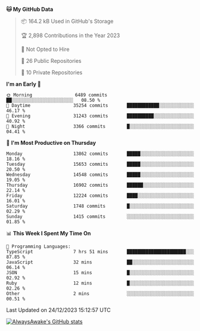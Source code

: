 <!--START_SECTION:waka-->
**🐱 My GitHub Data** 

> 📦 164.2 kB Used in GitHub's Storage 
 > 
> 🏆 2,898 Contributions in the Year 2023
 > 
> 🚫 Not Opted to Hire
 > 
> 📜 26 Public Repositories 
 > 
> 🔑 10 Private Repositories 
 > 
**I'm an Early 🐤** 

```text
🌞 Morning                6489 commits        ██░░░░░░░░░░░░░░░░░░░░░░░   08.50 % 
🌆 Daytime                35254 commits       ████████████░░░░░░░░░░░░░   46.17 % 
🌃 Evening                31243 commits       ██████████░░░░░░░░░░░░░░░   40.92 % 
🌙 Night                  3366 commits        █░░░░░░░░░░░░░░░░░░░░░░░░   04.41 % 
```
📅 **I'm Most Productive on Thursday** 

```text
Monday                   13862 commits       █████░░░░░░░░░░░░░░░░░░░░   18.16 % 
Tuesday                  15653 commits       █████░░░░░░░░░░░░░░░░░░░░   20.50 % 
Wednesday                14548 commits       █████░░░░░░░░░░░░░░░░░░░░   19.05 % 
Thursday                 16902 commits       ██████░░░░░░░░░░░░░░░░░░░   22.14 % 
Friday                   12224 commits       ████░░░░░░░░░░░░░░░░░░░░░   16.01 % 
Saturday                 1748 commits        █░░░░░░░░░░░░░░░░░░░░░░░░   02.29 % 
Sunday                   1415 commits        ░░░░░░░░░░░░░░░░░░░░░░░░░   01.85 % 
```


📊 **This Week I Spent My Time On** 

```text
💬 Programming Languages: 
TypeScript               7 hrs 51 mins       ██████████████████████░░░   87.85 % 
JavaScript               32 mins             ██░░░░░░░░░░░░░░░░░░░░░░░   06.14 % 
JSON                     15 mins             █░░░░░░░░░░░░░░░░░░░░░░░░   02.92 % 
Ruby                     12 mins             █░░░░░░░░░░░░░░░░░░░░░░░░   02.26 % 
Other                    2 mins              ░░░░░░░░░░░░░░░░░░░░░░░░░   00.51 % 
```


 Last Updated on 24/12/2023 15:12:57 UTC
<!--END_SECTION:waka-->

[![AlwaysAwake's GitHub stats](https://github-readme-stats.vercel.app/api?username=AlwaysAwake&show_icons=true&theme=github_dark&count_private=true)](https://github.com/AlwaysAwake/AlwaysAwake)

